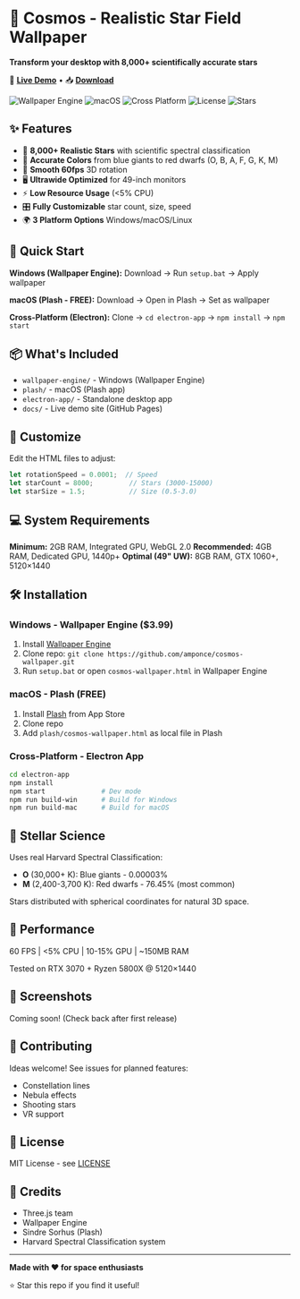 # 🌌 Cosmos - Realistic Star Field Wallpaper

**Transform your desktop with 8,000+ scientifically accurate stars**

🚀 **[Live Demo](https://amponce.github.io/cosmos-wallpaper)** • 📥 **[Download](https://github.com/amponce/cosmos-wallpaper/releases)**

![Wallpaper Engine](https://img.shields.io/badge/Wallpaper%20Engine-Supported-blue) ![macOS](https://img.shields.io/badge/macOS-Plash-purple) ![Cross Platform](https://img.shields.io/badge/Electron-All%20Platforms-green) ![License](https://img.shields.io/badge/license-MIT-green) ![Stars](https://img.shields.io/badge/stars-8000%2B-yellow)

## ✨ Features

- 🌟 **8,000+ Realistic Stars** with scientific spectral classification
- 🎨 **Accurate Colors** from blue giants to red dwarfs (O, B, A, F, G, K, M)
- 🔄 **Smooth 60fps** 3D rotation
- 🖥️ **Ultrawide Optimized** for 49-inch monitors
- ⚡ **Low Resource Usage** (<5% CPU)
- 🎛️ **Fully Customizable** star count, size, speed
- 🌍 **3 Platform Options** Windows/macOS/Linux

## 🚀 Quick Start

**Windows (Wallpaper Engine):** Download → Run `setup.bat` → Apply wallpaper

**macOS (Plash - FREE):** Download → Open in Plash → Set as wallpaper

**Cross-Platform (Electron):** Clone → `cd electron-app` → `npm install` → `npm start`

## 📦 What's Included

- `wallpaper-engine/` - Windows (Wallpaper Engine)
- `plash/` - macOS (Plash app)  
- `electron-app/` - Standalone desktop app
- `docs/` - Live demo site (GitHub Pages)

## 🎨 Customize

Edit the HTML files to adjust:
```javascript
let rotationSpeed = 0.0001;  // Speed
let starCount = 8000;         // Stars (3000-15000)
let starSize = 1.5;           // Size (0.5-3.0)
```

## 💻 System Requirements

**Minimum:** 2GB RAM, Integrated GPU, WebGL 2.0
**Recommended:** 4GB RAM, Dedicated GPU, 1440p+
**Optimal (49" UW):** 8GB RAM, GTX 1060+, 5120×1440

## 🛠️ Installation

### Windows - Wallpaper Engine ($3.99)
1. Install [Wallpaper Engine](https://store.steampowered.com/app/431960/)
2. Clone repo: `git clone https://github.com/amponce/cosmos-wallpaper.git`
3. Run `setup.bat` or open `cosmos-wallpaper.html` in Wallpaper Engine

### macOS - Plash (FREE)
1. Install [Plash](https://sindresorhus.com/plash) from App Store
2. Clone repo
3. Add `plash/cosmos-wallpaper.html` as local file in Plash

### Cross-Platform - Electron App
```bash
cd electron-app
npm install
npm start              # Dev mode
npm run build-win      # Build for Windows
npm run build-mac      # Build for macOS
```

## 🌟 Stellar Science

Uses real Harvard Spectral Classification:
- **O** (30,000+ K): Blue giants - 0.00003%
- **M** (2,400-3,700 K): Red dwarfs - 76.45% (most common)

Stars distributed with spherical coordinates for natural 3D space.

## 🎯 Performance

60 FPS | <5% CPU | 10-15% GPU | ~150MB RAM

Tested on RTX 3070 + Ryzen 5800X @ 5120×1440

## 📸 Screenshots

Coming soon! (Check back after first release)

## 🤝 Contributing

Ideas welcome! See issues for planned features:
- Constellation lines
- Nebula effects  
- Shooting stars
- VR support

## 📄 License

MIT License - see [LICENSE](LICENSE)

## 🙏 Credits

- Three.js team
- Wallpaper Engine
- Sindre Sorhus (Plash)
- Harvard Spectral Classification system

---

**Made with ❤️ for space enthusiasts**

⭐ Star this repo if you find it useful!
